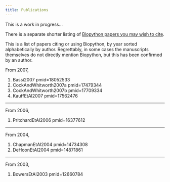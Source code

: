 ```yaml
---
title: Publications
---
```


This is a work in progress...

There is a separate shorter listing of [Biopython papers you may wish to
cite](Documentation#Papers "wikilink").

This is a list of papers citing or using Biopython, by year sorted
alphabetically by author. Regrettably, in some cases the manuscripts
themselves do not directly mention Biopython, but this has been
confirmed by an author.

From 2007, <biblio>

1.  Bassi2007 pmid=18052533
2.  CockAndWhitworth2007a pmid=17479344
3.  CockAndWhitworth2007b pmid=17709334
4.  KauffEtAl2007 pmid=17562476

</biblio>

------------------------------------------------------------------------

From 2006, <biblio>

1.  PritchardEtAl2006 pmid=16377612

</biblio>

------------------------------------------------------------------------

From 2004, <biblio>

1.  ChapmanEtAl2004 pmid=14734308
2.  DeHoonEtAl2004 pmid=14871861

</biblio>

------------------------------------------------------------------------

From 2003, <biblio>

1.  BowersEtAl2003 pmid=12660784

</biblio>

